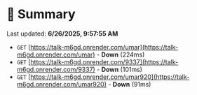 # 📖 Summary
Last updated: **6/26/2025, 9:57:55 AM**

- `GET` [https://talk-m6gd.onrender.com/umar](https://talk-m6gd.onrender.com/umar) - **Down** (224ms)
- `GET` [https://talk-m6gd.onrender.com/9337](https://talk-m6gd.onrender.com/9337) - **Down** (101ms)
- `GET` [https://talk-m6gd.onrender.com/umar920](https://talk-m6gd.onrender.com/umar920) - **Down** (91ms)
